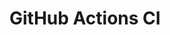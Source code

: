 # GitHub Actions CI




































































































































































































































































































































































































































































































































































































































































































































































































































































































































































































































































































































































































































































































































































































































































































































































































































































































































































































































































































































































































































































































































































































































































































































































































































































































































































































































































































































































































































































































































